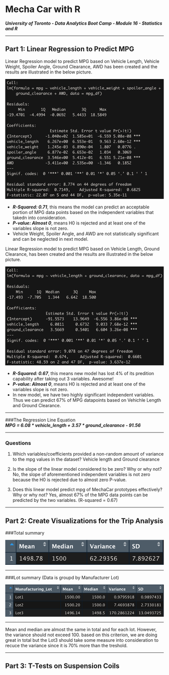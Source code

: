 # Mecha Car with R

***University of Toronto - Data Analytics Boot Camp - Module 16 - Statistics and R***

---

## Part 1: Linear Regression to Predict MPG

Linear Regression model to predict MPG based on Vehicle Length, Vehicle Weight, Spoiler Angle, Ground Clearance, AWD has been created and the results are illustrated in the below picture.

![](Images/part1_1.png)

  * ***R-Squared: 0.71***, this means the model can predict an acceptable portion of MPG data points based on the independent variables that takedn into consideration.
  * ***P-value: Almost 0***, means H0 is rejected and at least one of the variables slope is not zero.
  * Vehicle Weight, Spoiler Angle, and AWD are not statistically significant and can be neglected in next model.
  
  Linear Regression model to predict MPG based on Vehicle Length, Ground Clearance, has been created and the results are illustrated in the below picture.

![](Images/part1_2.png)

  * ***R-Squared: 0.67***, this means new model has lost 4% of its predition capability after taking out 3 variables. Awesome!
  * ***P-value: Almost 0***, means H0 is rejected and at least one of the variables slope is not zero.
  * In new model, we have two highly significant independent variables. Thus we can predict 67% of MPG datapoints based on Vehichle Length and Ground Clearance.
  
  ---
  
###The Regression Line Equation</br>
***MPG = 6.08 * vehicle_length  +  3.57 * ground_clearance - 91.56***
  
  ---
  
### Questions

1. Which variables/coefficients provided a non-random amount of variance to the mpg values in the dataset?
  Vehicle length and Ground clearance
  
2. Is the slope of the linear model considered to be zero? Why or why not?
  No, the slope of aforementioned independent variables is not zero because the H0 is rejected due to almost zero P-value.

3. Does this linear model predict mpg of MechaCar prototypes effectively? Why or why not?
  Yes, almost 67% of the MPG data points can be predicted by the two variables. (R-squared = 0.67)

---

## Part 2: Create Visualizations for the Trip Analysis

###Total summary

![](Images/part2_1.png)

---

###Lot summary (Data is groupd by Manufacturer Lot)

![](Images/part2_2.png)

---

Mean and median are almost the same in total and for each lot. However, the variance should not exceed 100. based on this criterion, we are doing great in total but the Lot3 should take some measure into consideration to recuce the variance since it is 70% more than the treshold.

---

## Part 3: T-Tests on Suspension Coils


